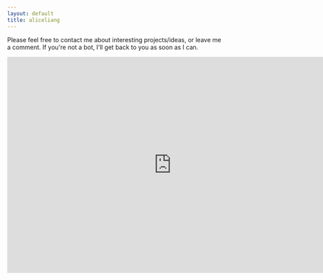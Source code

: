 ```yaml
---
layout: default
title: aliceliang
---
```


Please feel free to contact me about interesting projects/ideas, or leave me a comment.  If you're not a bot, I'll get back to you as soon as I can.

<iframe src="https://docs.google.com/forms/d/1owscMaPaWFDNtrEFL1a93VilWKJW9Sfd5vF91KsGBX4/viewform?embedded=true" width="760" height="500" frameborder="0" marginheight="0" marginwidth="0">Loading...</iframe>